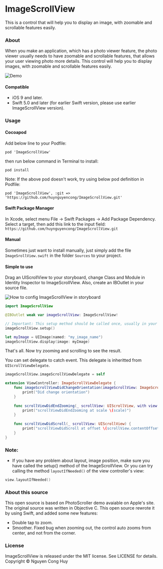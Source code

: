 # ImageScrollView

This is a control that will help you to display an image, with zoomable and scrollable features easily.

### About
When you make an application, which has a photo viewer feature, the photo viewer usually needs to have zoomable and scrollable features, that allows your user viewing photo more details. 
This control will help you to display images, with zoomable and scrollable features easily.

![Demo](ReadMeImages/demo.gif)

#### Compatible

- iOS 9 and later.
- Swift 5.0 and later (for earlier Swift version, please use earlier ImageScrollView version).

### Usage

#### Cocoapod
Add below line to your Podfile:  

```
pod 'ImageScrollView'
```  

then run below command in Terminal to install:  

`pod install`

Note: If the above pod doesn't work, try using below pod definition in Podfile:  

`pod 'ImageScrollView', :git => 'https://github.com/huynguyencong/ImageScrollView.git'`

#### Swift Package Manager

In Xcode, select menu File -> Swift Packages -> Add Package Dependency. Select a target, then add this link to the input field:
`https://github.com/huynguyencong/ImageScrollView.git`

#### Manual
Sometimes just want to install manually, just simply add the file `ImageSrollView.swift` in the folder `Sources` to your project.

#### Simple to use
Drag an UIScrollView to your storyboard, change Class and Module in Identity Inspector to ImageScrollView. Also, create an IBOutlet in your source file.

![How to config ImageScrollView in storyboard](ReadMeImages/storyboard-demo.jpeg?raw=true)

```swift
import ImageScrollView
```

```swift
@IBOutlet weak var imageScrollView: ImageScrollView!
```

```swift
// Important: This setup method should be called once, usually in your viewDidLoad() method
imageScrollView.setup()

let myImage = UIImage(named: "my_image_name")
imageScrollView.display(image: myImage)
```
That's all. Now try zooming and scrolling to see the result.

You can set delegate to catch event. This delegate is inheritted from `UIScrollViewDelegate`.

```swift
imageScrollView.imageScrollViewDelegate = self
```

```swift
extension ViewController: ImageScrollViewDelegate {
    func imageScrollViewDidChangeOrientation(imageScrollView: ImageScrollView) {
        print("Did change orientation")
    }
    
    func scrollViewDidEndZooming(_ scrollView: UIScrollView, with view: UIView?, atScale scale: CGFloat) {
        print("scrollViewDidEndZooming at scale \(scale)")
    }
    
    func scrollViewDidScroll(_ scrollView: UIScrollView) {
        print("scrollViewDidScroll at offset \(scrollView.contentOffset)")
    }
}
```

### Note: 

- If you have any problem about layout, image position, make sure you have called the setup() method of the ImageScrollView. Or you can try calling the method `layoutIfNeeded()` of the view controller's view:

```swift
view.layoutIfNeeded()
```


### About this source
This open source is based on PhotoScroller demo avaiable on Apple's site. The original source was written in Objective C. This open source rewrote it by using Swift, and added some new features:
- Double tap to zoom.
- Smoother. Fixed bug when zooming out, the control auto zooms from center, and not from the corner.

### License
ImageScrollView is released under the MIT license. See LICENSE for details. Copyright © Nguyen Cong Huy
